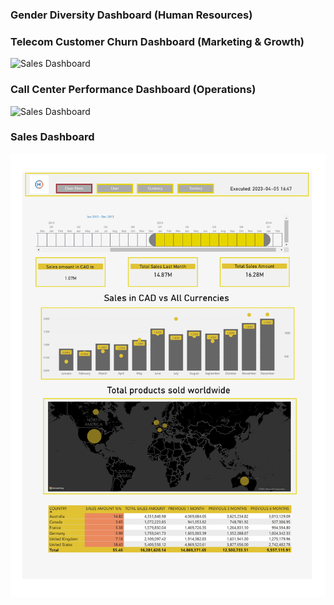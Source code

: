 
### **Gender Diversity Dashboard (Human Resources)**

### **Telecom Customer Churn Dashboard (Marketing & Growth)**
![Sales Dashboard](https://github.com/Ayman947/Power-BI/blob/main/Customer%20Churn%20Dashboard.png)

### **Call Center Performance Dashboard (Operations)**
![Sales Dashboard](https://github.com/Ayman947/Power-BI/blob/main/Call%20Center%20Dashboard.png)

### **Sales Dashboard**
![Sales Dashboard](https://github.com/Ayman947/Power-BI/blob/main/Sales%20DashBoard%20(PNG).png)

